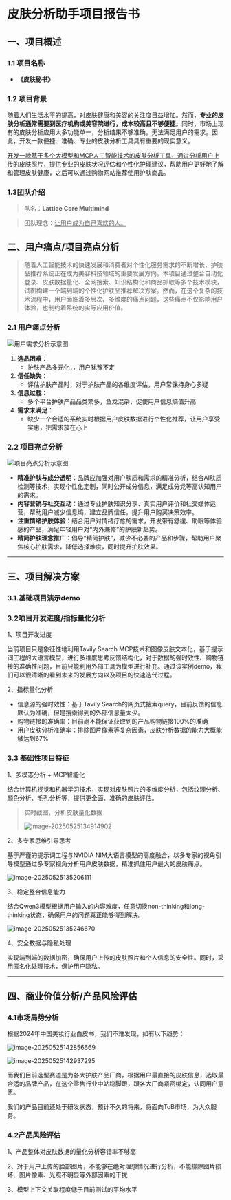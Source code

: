 # 皮肤分析助手项目报告书

## 一、项目概述

### 1.1 项目名称
* **《皮肤秘书》**

### 1.2 项目背景
随着人们生活水平的提高，对皮肤健康和美容的关注度日益增加。然而，**专业的皮肤分析通常需要到医疗机构或美容院进行，成本较高且不够便捷**。同时，市场上现有的皮肤分析应用大多功能单一，分析结果不够准确，无法满足用户的需求。因此，开发一款便捷、准确、专业的皮肤分析工具具有重要的现实意义。

<u>开发一款基于多个大模型和MCP人工智能技术的皮肤分析工具，通过分析用户上传的皮肤照片，提供专业的皮肤状况评估和个性化护理建议</u>，帮助用户更好地了解和管理皮肤健康，之后可以通过购物网站推荐使用护肤商品。

### 1.3团队介绍

>  队名：**Lattice Core Multimind**

> 团队理念：<u>让用户成为自己喜欢的人。</u>

## 二、用户痛点/项目亮点分析

> 随着人工智能技术的快速发展和消费者对个性化服务需求的不断增长，护肤品推荐系统正在成为美容科技领域的重要发展方向。本项目通过整合自动化登录、皮肤数据量化、全网搜索、知识结构化和商品抓取等多个技术模块，试图构建一个端到端的个性化护肤品推荐解决方案。然而，在这个复杂的技术流程中，用户面临着多层次、多维度的痛点问题，这些痛点不仅影响用户体验，也制约着系统的实际应用价值。

### 2.1 用户痛点分析

![用户需求分析示意图](https://pplx-res.cloudinary.com/image/upload/v1748154217/gpt4o_images/iobpkggyafjkiliczrw4.png)

1. **选品困难**：
   * 护肤产品多元化，，用户犹豫不定
2. **信任缺失**：
   * 评估护肤产品时，对于护肤产品的各维度评估，用户常保持身心多疑
3. **信息过载**：
   * 多个平台护肤产品品类繁多，鱼龙混杂，促使用户信息熵值升高
4. **需求未满足**：
   * 缺少一个合适的系统实时根据用户皮肤数据进行个性化推荐，让用户享受实惠，把需求放在心上

### 2.2 项目亮点分析

![项目亮点分析示意图](https://pplx-res.cloudinary.com/image/upload/v1748154552/gpt4o_images/gem3d5o12htkju9vxpj2.png)

- **精准护肤与成分透明**：品牌应加强对用户肤质和需求的精准分析，结合AI肤质检测等技术，实现个性化定制，同时公开成分信息，满足成分党等高认知用户的需求。
- **内容营销与社交互动**：通过专业护肤知识分享、真实用户评价和社交媒体运营，帮助用户减少信息熵，建立品牌信任，提升用户购买决策效率。
- **注重情绪护肤体验**：结合用户对情绪疗愈的需求，开发带有舒缓、助眠等体验感的产品，满足年轻用户对“内外兼修”的护肤新趋势。
- **精简护肤理念推广**：倡导“精简护肤”，减少不必要的产品和步骤，帮助用户聚焦核心护肤需求，降低选择难度，同时提升护肤效果。



___

## 三、项目解决方案

### 3.1.基础项目演示demo





### 3.2项目开发进度/指标量化分析

1、项目开发进度

当前项目只是象征性地利用Tavily Search MCP技术和图像皮肤文本化，基于提示词工程的大语言模型，进行多维度思考反馈结构化，对于数据的强时效性、购物链接的准确性问题，目前只能利用外部工具为模型进行补充。通过该实例demo，我们可以很清晰的看到未来的发展方向以及项目的快速迭代过程。

2、指标量化分析

* 信息源的强时效性：基于Tavily Search的网页式搜索query，目前反馈的信息默认为准确，但是搜索得到的外部信息量太少。
* 购物链接的准确率：目前尚不能保证获取到的产品购物链接100%的准确
* 用户皮肤分析准确率：排除图片像素等复杂因素，皮肤分析数据的能力大概能够达到67%

### 3.3 基础性项目特征

1、多模态分析 + MCP智能化

结合计算机视觉和机器学习技术，实现对皮肤照片的多维度分析，包括纹理分析、颜色分析、毛孔分析等，提供更全面、准确的皮肤评估。

> 实时截图，分析皮肤量化数据
>
> ![image-20250525134914902](C:/Users/ASUS/AppData/Roaming/Typora/typora-user-images/image-20250525134914902.png)



2、多专家思维引导思考

基于严谨的提示词工程与NVIDIA NIM大语言模型的高度融合，以多专家的视角引导模型通过多专家视角分析用户皮肤数据，精准抓住用户最大的皮肤痛点。

![image-20250525135206111](C:/Users/ASUS/AppData/Roaming/Typora/typora-user-images/image-20250525135206111.png)

3、稳定整合信息能力

结合Qwen3模型根据用户输入的内容难度，任意切换non-thinking和long-thinking状态，确保用户的问题真正能够得到解决。

![image-20250525135246670](C:/Users/ASUS/AppData/Roaming/Typora/typora-user-images/image-20250525135246670.png)

4、安全数据与隐私处理

实现端到端的数据加密，确保用户上传的皮肤照片和个人信息的安全性。同时，采用匿名化处理技术，保护用户隐私。



___

## 四、商业价值分析/产品风险评估

### 4.1市场局势分析

根据2024年中国美妆行业白皮书，我们不难发现，如有以下趋势：

![image-20250525142856669](C:/Users/ASUS/AppData/Roaming/Typora/typora-user-images/image-20250525142856669.png)

![image-20250525142937295](C:/Users/ASUS/AppData/Roaming/Typora/typora-user-images/image-20250525142937295.png)



而我们目前选型赛道是为各大护肤产品厂商，根据用户最直接的皮肤信息，选取最合适的品牌产品，在这个零售行业中站稳脚跟，跟各大厂商紧密绑定，认同用户意愿。

我们的产品目前还处于研发状态，预计不久的将来，将面向ToB市场，为大众服务。

### 4.2产品风险评估

1、产品整体对皮肤数据的量化分析容错率不够高

2、对于用户上传的脸部图片，不能够在绝对理想情况进行分析，不能排除图片损坏、图片像素、光照不明显等外部因素的干扰

3、模型上下文关联程度低于目前测试的平均水平







